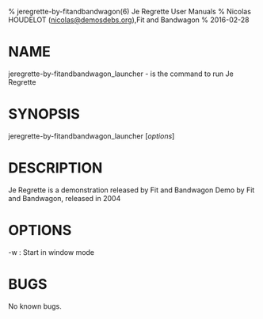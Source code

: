 % jeregrette-by-fitandbandwagon(6) Je Regrette User Manuals
% Nicolas HOUDELOT (nicolas@demosdebs.org),Fit and Bandwagon
% 2016-02-28

# NAME
jeregrette-by-fitandbandwagon_launcher - is the command to run Je Regrette 

# SYNOPSIS
jeregrette-by-fitandbandwagon_launcher [*options*]

# DESCRIPTION
Je Regrette  is a demonstration released by Fit and Bandwagon
Demo by Fit and Bandwagon, released in 2004

# OPTIONS

\-w
:   Start in window mode

# BUGS
No known bugs.
